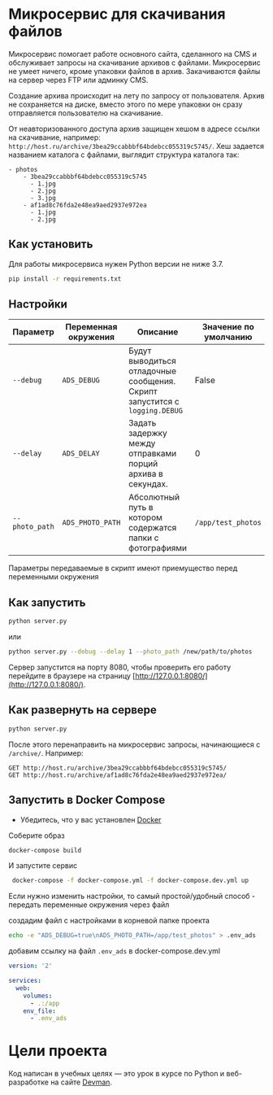 # Микросервис для скачивания файлов

Микросервис помогает работе основного сайта, сделанного на CMS и обслуживает
запросы на скачивание архивов с файлами. Микросервис не умеет ничего, кроме упаковки файлов
в архив. Закачиваются файлы на сервер через FTP или админку CMS.

Создание архива происходит на лету по запросу от пользователя. Архив не сохраняется на диске, вместо этого по мере упаковки он сразу отправляется пользователю на скачивание.

От неавторизованного доступа архив защищен хешом в адресе ссылки на скачивание, например: `http://host.ru/archive/3bea29ccabbbf64bdebcc055319c5745/`. Хеш задается названием каталога с файлами, выглядит структура каталога так:

```
- photos
    - 3bea29ccabbbf64bdebcc055319c5745
      - 1.jpg
      - 2.jpg
      - 3.jpg
    - af1ad8c76fda2e48ea9aed2937e972ea
      - 1.jpg
      - 2.jpg
```


## Как установить

Для работы микросервиса нужен Python версии не ниже 3.7.

```bash
pip install -r requirements.txt
```


## Настройки

| Параметр | Переменная окружения | Описание | Значение по умолчанию 
| ---- | ---- | ---- | ----
|`--debug`|`ADS_DEBUG`|Будут выводиться отладочные сообщения. <br> Скрипт запустится с `logging.DEBUG` | False
|`--delay`|`ADS_DELAY`|Задать задержку между <br> отправками порций архива в секундах. | 0
|`--photo_path`|`ADS_PHOTO_PATH`| Абсолютный путь в котором <br> содержатся папки с фотографиями | `/app/test_photos`

Параметры передаваемые в скрипт имеют приемущество перед переменными окружения

## Как запустить

```bash
python server.py
```

или

```bash
python server.py --debug --delay 1 --photo_path /new/path/to/photos
```

Сервер запустится на порту 8080, чтобы проверить его работу перейдите в браузере на страницу [http://127.0.0.1:8080/](http://127.0.0.1:8080/).

## Как развернуть на сервере

```bash
python server.py
```

После этого перенаправить на микросервис запросы, начинающиеся с `/archive/`. Например:

```
GET http://host.ru/archive/3bea29ccabbbf64bdebcc055319c5745/
GET http://host.ru/archive/af1ad8c76fda2e48ea9aed2937e972ea/
```

## Запустить в Docker Compose 
* Убедитесь, что у вас установлен [Docker](https://www.docker.com/)

Соберите образ
```bash
docker-compose build
```

И запустите сервис
```bash
 docker-compose -f docker-compose.yml -f docker-compose.dev.yml up
```

Если нужно изменить настройки, то самый простой/удобный способ - передать переменные окружения через файл

создадим файл с настройками в корневой папке проекта
```bash
echo -e "ADS_DEBUG=true\nADS_PHOTO_PATH=/app/test_photos" > .env_ads
``` 

добавим ссылку на файл `.env_ads` в docker-compose.dev.yml
```yaml
version: '2'

services:
  web:
    volumes:
      - .:/app
    env_file:
      - .env_ads
```



# Цели проекта

Код написан в учебных целях — это урок в курсе по Python и веб-разработке на сайте [Devman](https://dvmn.org).